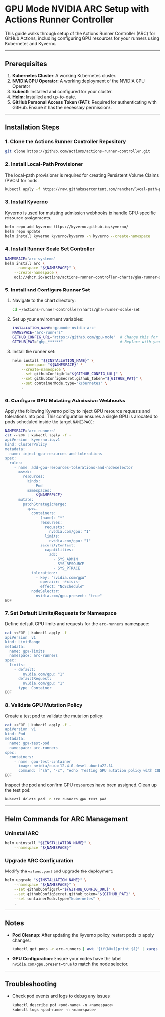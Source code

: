 # GPU Mode NVIDIA ARC Setup with Actions Runner Controller

This guide walks through setup of the Actions Runner Controller (ARC) for GitHub Actions, including configuring GPU resources for your runners using Kubernetes and Kyverno.

---

## Prerequisites

1. **Kubernetes Cluster**: A working Kubernetes cluster.
2. **NVIDIA GPU Operator**: A working deployment of the NVIDIA GPU Operator
3. **kubectl**: Installed and configured for your cluster.
4. **Helm**: Installed and up-to-date.
5. **GitHub Personal Access Token (PAT)**: Required for authenticating with GitHub. Ensure it has the necessary permissions.

---

## Installation Steps

### 1. Clone the Actions Runner Controller Repository
```bash
git clone https://github.com/actions/actions-runner-controller.git
```

### 2. Install Local-Path Provisioner
The local-path provisioner is required for creating Persistent Volume Claims (PVCs) for pods.
```bash
kubectl apply -f https://raw.githubusercontent.com/rancher/local-path-provisioner/master/deploy/local-path-storage.yaml
```

### 3. Install Kyverno
Kyverno is used for mutating admission webhooks to handle GPU-specific resource assignments.
```bash
helm repo add kyverno https://kyverno.github.io/kyverno/
helm repo update
helm install kyverno kyverno/kyverno -n kyverno --create-namespace
```

### 4. Install Runner Scale Set Controller
```bash
NAMESPACE="arc-systems"
helm install arc \
    --namespace "${NAMESPACE}" \
    --create-namespace \
    oci://ghcr.io/actions/actions-runner-controller-charts/gha-runner-scale-set-controller
```

### 5. Install and Configure Runner Set
1. Navigate to the chart directory:
   ```bash
   cd ~/actions-runner-controller/charts/gha-runner-scale-set
   ```

2. Set up your environment variables:
   ```bash
   INSTALLATION_NAME="gpumode-nvidia-arc"
   NAMESPACE="arc-runners"
   GITHUB_CONFIG_URL="https://github.com/gpu-mode"  # Change this for repo-specific setup.
   GITHUB_PAT="ghp_******"                          # Replace with your actual PAT.
   ```

3. Install the runner set:
   ```bash
   helm install "${INSTALLATION_NAME}" \
       --namespace "${NAMESPACE}" \
       --create-namespace \
       --set githubConfigUrl="${GITHUB_CONFIG_URL}" \
       --set githubConfigSecret.github_token="${GITHUB_PAT}" \
       --set containerMode.type="kubernetes" \
       .
   ```

### 6. Configure GPU Mutating Admission Webhooks
Apply the following Kyverno policy to inject GPU resource requests and tolerations into pod. This configuration ensures a single GPU is allocated to pods scheduled inside the target `NAMESPACE`:
```bash
NAMESPACE="arc-runners"
cat <<EOF | kubectl apply -f -
apiVersion: kyverno.io/v1
kind: ClusterPolicy
metadata:
  name: inject-gpu-resources-and-tolerations
spec:
  rules:
    - name: add-gpu-resources-tolerations-and-nodeselector
      match:
        resources:
          kinds:
            - Pod
          namespaces:
            - ${NAMESPACE}
      mutate:
        patchStrategicMerge:
          spec:
            containers:
              - (name): "*"
                resources:
                  requests:
                    nvidia.com/gpu: "1"
                  limits:
                    nvidia.com/gpu: "1"
                securityContext:
                  capabilities:
                    add:
                      - SYS_ADMIN
                      - SYS_RESOURCE
                      - SYS_PTRACE
            tolerations:
              - key: "nvidia.com/gpu"
                operator: "Exists"
                effect: "NoSchedule"
            nodeSelector:
              nvidia.com/gpu.present: "true"
EOF
```

### 7. Set Default Limits/Requests for Namespace
Define default GPU limits and requests for the `arc-runners` namespace:
```bash
cat <<EOF | kubectl apply -f -
apiVersion: v1
kind: LimitRange
metadata:
  name: gpu-limits
  namespace: arc-runners
spec:
  limits:
    - default:
        nvidia.com/gpu: "1"
      defaultRequest:
        nvidia.com/gpu: "1"
      type: Container
EOF
```

### 8. Validate GPU Mutation Policy
Create a test pod to validate the mutation policy:
```bash
cat <<EOF | kubectl apply -f -
apiVersion: v1
kind: Pod
metadata:
  name: gpu-test-pod
  namespace: arc-runners
spec:
  containers:
    - name: gpu-test-container
      image: nvidia/cuda:12.4.0-devel-ubuntu22.04
      command: ["sh", "-c", "echo 'Testing GPU mutation policy with CUDA 12.4 and Ubuntu 22.04' && sleep 3600"]
EOF
```

Inspect the pod and confirm GPU resources have been assigned. Clean up the test pod:
```bash
kubectl delete pod -n arc-runners gpu-test-pod
```

---

## Helm Commands for ARC Management

### Uninstall ARC
```bash
helm uninstall "${INSTALLATION_NAME}" \
    --namespace "${NAMESPACE}"
```

### Upgrade ARC Configuration
Modify the `values.yaml` and upgrade the deployment:
```bash
helm upgrade "${INSTALLATION_NAME}" \
    --namespace "${NAMESPACE}" \
    --set githubConfigUrl="${GITHUB_CONFIG_URL}" \
    --set githubConfigSecret.github_token="${GITHUB_PAT}" \
    --set containerMode.type="kubernetes" \
    .
```

---

## Notes

- **Pod Cleanup**: After updating the Kyverno policy, restart pods to apply changes:
  ```bash
  kubectl get pods -n arc-runners | awk '{if(NR>1)print $1}' | xargs -r kubectl delete pod -n arc-runners
  ```

- **GPU Configuration**: Ensure your nodes have the label `nvidia.com/gpu.present=true` to match the node selector.

---

## Troubleshooting

- Check pod events and logs to debug any issues:
  ```bash
  kubectl describe pod <pod-name> -n <namespace>
  kubectl logs <pod-name> -n <namespace>
  ```
